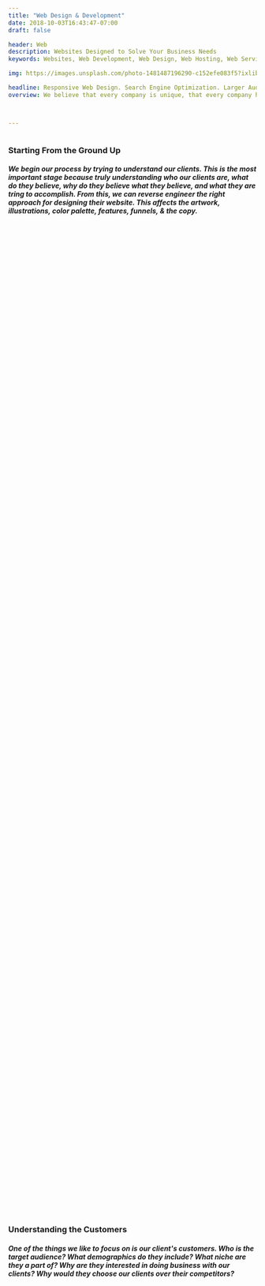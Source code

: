 ```yaml
---
title: "Web Design & Development"
date: 2018-10-03T16:43:47-07:00
draft: false

header: Web
description: Websites Designed to Solve Your Business Needs
keywords: Websites, Web Development, Web Design, Web Hosting, Web Services, Responsive Web Design, Graphic Web Design, Web Illustrations, Web Consulting Services, Dynamic Website, Static Websites, Dynamic Website Development, Static Website Development, Hugo Website, Hugo, React JS, HTML, CSS, & JS, Bootstrap 4, E-Commerce, E-Commerce Website, Online Store, Online Store Website, Portfolio Website, Software Developper Website, Photographer Website, Cinematographer Website, Actor Website, Startup Website, Landing Page, Event Website 

img: https://images.unsplash.com/photo-1481487196290-c152efe083f5?ixlib=rb-1.2.1&ixid=eyJhcHBfaWQiOjEyMDd9&auto=format&fit=crop&w=2000&q=60

headline: Responsive Web Design. Search Engine Optimization. Larger Audience.
overview: We believe that every company is unique, that every company has their own mission, has their own message, and has different needs. Thus, we build every website from scratch and we build it with the client in mind. Every site is specific and is curated to deliver the message and accomplish the goals our clients are trying to achieve. 



---
```


<div class="row"></div>
<img src="">

<section class="py-5">
    <div class="row py-5">
        <div class="col-lg-6 col-md-6 col-12 m-auto">
            <h3 class="font-weight-bold">
                Starting From the Ground Up
            </h3>
        </div>
        <div class="col-lg-6 col-md-6 col-12 m-auto">
            <h5 class="font-weight-light">
                We begin our process by trying to understand our clients. This is the most important stage because truly understanding who our clients are, what do they believe, why do they believe what they believe, and what they are tring to accomplish. From this, we can reverse engineer the right approach for designing their website. This affects the artwork, illustrations, color palette, features, funnels, & the copy.
            </h5>
        </div>
    </div>
</section>


<div class="py-5" style="background-image: url('https://images.unsplash.com/photo-1519222970733-f546218fa6d7?ixlib=rb-1.2.1&ixid=eyJhcHBfaWQiOjEyMDd9&auto=format&fit=crop&w=2000&q=60'); background-size: contain; background-position: center; background-attachment: fixed; background-repeat: no-repeat; max-width: 100%; min-height: 50vh;">
</div>

<section class="py-5">
    <div class="row py-5">
        <div class="col-lg-6 col-md-6 col-12 m-auto">
            <h3 class="font-weight-bold">
                Understanding the Customers
            </h3>
        </div>
        <div class="col-lg-6 col-md-6 col-12 m-auto">
            <h5 class="font-weight-light">
                One of the things we like to focus on is our client's customers. Who is the target audience? What demographics do they include? What niche are they a part of? Why are they interested in doing business with our clients? Why would they choose our clients over their competitors?
            </h5>
        </div>
    </div>
</section>

<div class="py-5" style="background-image: url('https://images.unsplash.com/photo-1556740738-b6a63e27c4df?ixlib=rb-1.2.1&ixid=eyJhcHBfaWQiOjEyMDd9&auto=format&fit=crop&w=2000&q=60'); background-size: contain; background-position: center; background-attachment: fixed; background-repeat: no-repeat; max-width: 100%; min-height: 50vh;">
</div>

<section class="py-5">
    <div class="row py-5">
        <div class="col-lg-6 col-md-6 col-12 m-auto">
            <h3 class="font-weight-bold">
                Define the Brand
            </h3>
        </div>
        <div class="col-lg-6 col-md-6 col-12 m-auto">
            <h5 class="font-weight-light">
                Every client has a brand that is personal and has its own message they would like to share with the world. It is important to define the brand deliberately in order to appropriately convey that message to customers. This starts by answering the 'Why' or the mission statement.
            </h5>
        </div>
    </div>
</section>
<section class="py-5">
    <div class="row py-5">
        <div class="col-lg-6 col-md-6 col-12 m-auto">
            <h3 class="font-weight-bold">
                Define the Brand
            </h3>
        </div>
        <div class="col-lg-6 col-md-6 col-12 m-auto">
            <h5 class="font-weight-light">
                Every client has a brand that is personal and has its own message they would like to share with the world. It is important to define the brand deliberately in order to appropriately convey that message to customers. This starts by answering the 'Why' or the mission statement.
            </h5>
        </div>
    </div>
</section>

<div class="py-5" style="background-image: url('https://images.unsplash.com/photo-1548364538-60b952c308b9?ixlib=rb-1.2.1&ixid=eyJhcHBfaWQiOjEyMDd9&auto=format&fit=crop&w=2000&q=60'); background-size: contain; background-position: center; background-attachment: fixed; background-repeat: no-repeat; max-width: 100%; min-height: 75vh;">
</div>

<section class="py-5">
    <div class="row py-5">
        <div class="col-lg-6 col-md-6 col-12 m-auto">
            <h3 class="font-weight-bold">
                Design that Delights
            </h3>
        </div>
        <div class="col-lg-6 col-md-6 col-12 m-auto">
            <h5 class="font-weight-light">
                After the discover phase, we begin wireframing and designing the website. This is a continuous process of designing and presenting the website to clients. We do not move on to developping the website until our clients have approved the design. 
            </h5>
        </div>
    </div>
</section>

<div class="py-5" style="background-image: url('https://images.unsplash.com/photo-1498075702571-ecb018f3752d?ixlib=rb-1.2.1&ixid=eyJhcHBfaWQiOjEyMDd9&auto=format&fit=crop&w=1957&q=80'); background-size: contain; background-position: center; background-attachment: fixed; background-repeat: no-repeat; max-width: 100%; min-height: 50vh;">
</div>

<section class="py-5">
    <div class="row py-5">
        <div class="col-lg-6 col-md-6 col-12 m-auto">
            <h3 class="font-weight-bold">
                The Final Stage
            </h3>
        </div>
        <div class="col-lg-6 col-md-6 col-12 m-auto">
            <h5 class="font-weight-light">
                The final step of the process is building the website. After completion, we offer to host the website and give clients capability to create additional content or modify their website in any way shape or form. We also provide documentation and style guides of the fonts, colors, images, and the thought process that went into desiging the website.
            </h5>
        </div>
    </div>
</section>

<div class="py-5" style="background-image: url('https://images.unsplash.com/photo-1502945015378-0e284ca1a5be?ixlib=rb-1.2.1&ixid=eyJhcHBfaWQiOjEyMDd9&auto=format&fit=crop&w=1950&q=80'); background-size: contain; background-position: center; background-attachment: fixed; background-repeat: no-repeat; max-width: 100%; min-height: 50vh;">
</div>

<section class="py-5">
    <div class="row py-5">
        <div class="col-lg-6 col-md-6 col-12 m-auto">
            <h3 class="font-weight-bold">
                How can I hire DIESMO 5?
            </h3>
        </div>
        <div class="col-lg-6 col-md-6 col-12 m-auto">
            <h5 class="font-weight-light">
                We are open and understanding to every client that we come across. What helps us the most is contacting us via email (use the button below) and let us know a little bit about your business as well as the problem you are trying to solve. This gives us context and helps us better prepare for that first meeting allowing us to help you and your business to the best of our ability. As for our rate, we vary based on the scope of the project. This includes features, complexity, size of the website, duration of the project, and the company's status. We generally charge less for non-profit or student organizations.
            </h5>
        </div>
    </div>
</section>